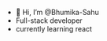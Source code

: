 - 👋 Hi, I’m @Bhumika-Sahu
- Full-stack developer
- currently learning react 


<!---
Bhumika-Sahu-bit/Bhumika-Sahu-bit is a ✨ special ✨ repository because its `README.md` (this file) appears on your GitHub profile.
You can click the Preview link to take a look at your changes.
--->
